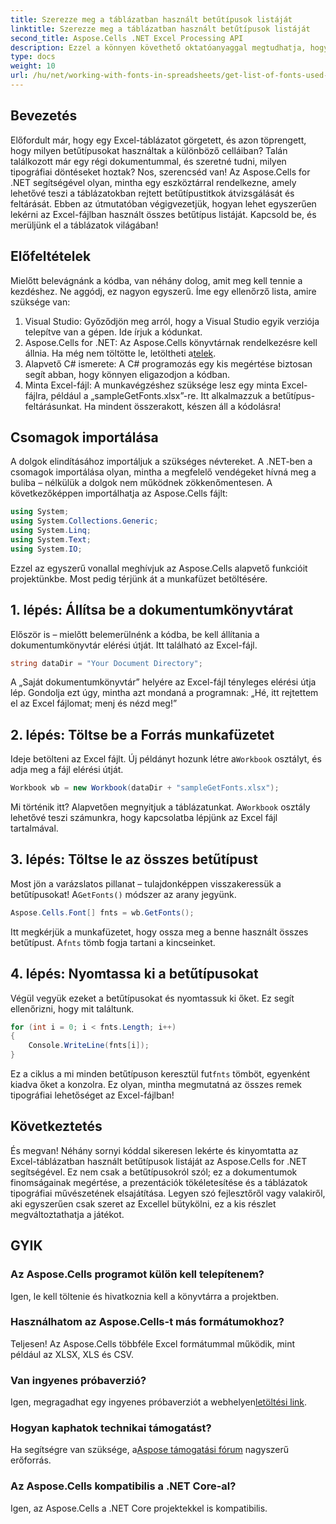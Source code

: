 ```yaml
---
title: Szerezze meg a táblázatban használt betűtípusok listáját
linktitle: Szerezze meg a táblázatban használt betűtípusok listáját
second_title: Aspose.Cells .NET Excel Processing API
description: Ezzel a könnyen követhető oktatóanyaggal megtudhatja, hogyan kérhet le és listázhat le betűtípusokat Excel-táblázatokból az Aspose.Cells for .NET segítségével.
type: docs
weight: 10
url: /hu/net/working-with-fonts-in-spreadsheets/get-list-of-fonts-used-in-spreadsheet/
---
```

## Bevezetés
Előfordult már, hogy egy Excel-táblázatot görgetett, és azon töprengett, hogy milyen betűtípusokat használtak a különböző celláiban? Talán találkozott már egy régi dokumentummal, és szeretné tudni, milyen tipográfiai döntéseket hoztak? Nos, szerencséd van! Az Aspose.Cells for .NET segítségével olyan, mintha egy eszköztárral rendelkezne, amely lehetővé teszi a táblázatokban rejtett betűtípustitkok átvizsgálását és feltárását. Ebben az útmutatóban végigvezetjük, hogyan lehet egyszerűen lekérni az Excel-fájlban használt összes betűtípus listáját. Kapcsold be, és merüljünk el a táblázatok világában!
## Előfeltételek
Mielőtt belevágnánk a kódba, van néhány dolog, amit meg kell tennie a kezdéshez. Ne aggódj, ez nagyon egyszerű. Íme egy ellenőrző lista, amire szüksége van:
1. Visual Studio: Győződjön meg arról, hogy a Visual Studio egyik verziója telepítve van a gépen. Ide írjuk a kódunkat.
2. Aspose.Cells for .NET: Az Aspose.Cells könyvtárnak rendelkezésre kell állnia. Ha még nem töltötte le, letöltheti a[telek](https://releases.aspose.com/cells/net/).
3. Alapvető C# ismerete: A C# programozás egy kis megértése biztosan segít abban, hogy könnyen eligazodjon a kódban.
4. Minta Excel-fájl: A munkavégzéshez szüksége lesz egy minta Excel-fájlra, például a „sampleGetFonts.xlsx”-re. Itt alkalmazzuk a betűtípus-feltárásunkat.
Ha mindent összerakott, készen áll a kódolásra!
## Csomagok importálása
A dolgok elindításához importáljuk a szükséges névtereket. A .NET-ben a csomagok importálása olyan, mintha a megfelelő vendégeket hívná meg a buliba – nélkülük a dolgok nem működnek zökkenőmentesen.
A következőképpen importálhatja az Aspose.Cells fájlt:
```csharp
using System;
using System.Collections.Generic;
using System.Linq;
using System.Text;
using System.IO;
```
Ezzel az egyszerű vonallal meghívjuk az Aspose.Cells alapvető funkcióit projektünkbe. Most pedig térjünk át a munkafüzet betöltésére.
## 1. lépés: Állítsa be a dokumentumkönyvtárat
Először is – mielőtt belemerülnénk a kódba, be kell állítania a dokumentumkönyvtár elérési útját. Itt található az Excel-fájl. 
```csharp
string dataDir = "Your Document Directory";
```
A „Saját dokumentumkönyvtár” helyére az Excel-fájl tényleges elérési útja lép. Gondolja ezt úgy, mintha azt mondaná a programnak: „Hé, itt rejtettem el az Excel fájlomat; menj és nézd meg!”
## 2. lépés: Töltse be a Forrás munkafüzetet
 Ideje betölteni az Excel fájlt. Új példányt hozunk létre a`Workbook` osztályt, és adja meg a fájl elérési útját. 
```csharp
Workbook wb = new Workbook(dataDir + "sampleGetFonts.xlsx");
```
 Mi történik itt? Alapvetően megnyitjuk a táblázatunkat. A`Workbook` osztály lehetővé teszi számunkra, hogy kapcsolatba lépjünk az Excel fájl tartalmával. 
## 3. lépés: Töltse le az összes betűtípust
 Most jön a varázslatos pillanat – tulajdonképpen visszakeressük a betűtípusokat! A`GetFonts()` módszer az arany jegyünk.
```csharp
Aspose.Cells.Font[] fnts = wb.GetFonts();
```
 Itt megkérjük a munkafüzetet, hogy ossza meg a benne használt összes betűtípust. A`fnts` tömb fogja tartani a kincseinket.
## 4. lépés: Nyomtassa ki a betűtípusokat
Végül vegyük ezeket a betűtípusokat és nyomtassuk ki őket. Ez segít ellenőrizni, hogy mit találtunk.
```csharp
for (int i = 0; i < fnts.Length; i++)
{
	Console.WriteLine(fnts[i]);
}
```
 Ez a ciklus a mi minden betűtípuson keresztül fut`fnts` tömböt, egyenként kiadva őket a konzolra. Ez olyan, mintha megmutatná az összes remek tipográfiai lehetőséget az Excel-fájlban!
## Következtetés
És megvan! Néhány sornyi kóddal sikeresen lekérte és kinyomtatta az Excel-táblázatban használt betűtípusok listáját az Aspose.Cells for .NET segítségével. Ez nem csak a betűtípusokról szól; ez a dokumentumok finomságainak megértése, a prezentációk tökéletesítése és a táblázatok tipográfiai művészetének elsajátítása. Legyen szó fejlesztőről vagy valakiről, aki egyszerűen csak szeret az Excellel bütykölni, ez a kis részlet megváltoztathatja a játékot. 
## GYIK
### Az Aspose.Cells programot külön kell telepítenem?
Igen, le kell töltenie és hivatkoznia kell a könyvtárra a projektben. 
### Használhatom az Aspose.Cells-t más formátumokhoz?
Teljesen! Az Aspose.Cells többféle Excel formátummal működik, mint például az XLSX, XLS és CSV.
### Van ingyenes próbaverzió?
 Igen, megragadhat egy ingyenes próbaverziót a webhelyen[letöltési link](https://releases.aspose.com/).
### Hogyan kaphatok technikai támogatást?
 Ha segítségre van szüksége, a[Aspose támogatási fórum](https://forum.aspose.com/c/cells/9) nagyszerű erőforrás.
### Az Aspose.Cells kompatibilis a .NET Core-al?
Igen, az Aspose.Cells a .NET Core projektekkel is kompatibilis.
